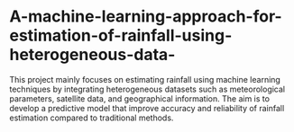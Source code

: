 # A-machine-learning-approach-for-estimation-of-rainfall-using-heterogeneous-data-
This project mainly focuses on estimating rainfall using machine learning techniques by integrating heterogeneous datasets such as meteorological parameters, satellite data, and geographical information. The aim is to develop a predictive model that improve accuracy and reliability of rainfall estimation compared to traditional methods.

